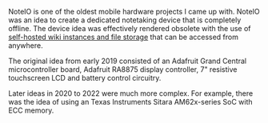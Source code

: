 NoteIO is one of the oldest mobile hardware projects I came up with. NoteIO was an idea to create a dedicated notetaking device that is completely offline. The device idea was effectively rendered obsolete with the use of [self-hosted wiki instances and file storage](/projects/svcs/) that can be accessed from anywhere. 

The original idea from early 2019 consisted of an Adafruit Grand Central microcontroller board, Adafruit RA8875 display controller, 7" resistive touchscreen LCD and battery control circuitry.

Later ideas in 2020 to 2022 were much more complex. For example, there was the idea of using an Texas Instruments Sitara AM62x-series SoC with ECC memory. 

